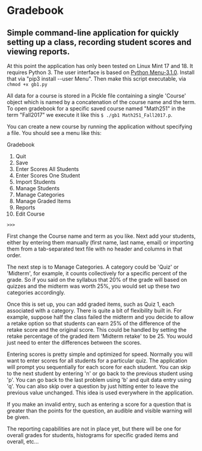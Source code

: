 # Gradebook
## Simple command-line application for quickly setting up a class, recording student scores and viewing reports.

At this point the application has only been tested on Linux Mint 17 and 18. It requires Python 3.
The user interface is based on [Python Menu-3.1.0](https://pypi.python.org/pypi/Menu/).  Install that via "pip3 install --user Menu".  Then make this script executable, via ```chmod +x gb1.py``` 

All data for a course is stored in a Pickle file containing a single 'Course' object which is named by a concatenation of the course name and the term.  To open gradebook for a specific saved course named "Math251" in the term "Fall2017" we execute it like this ```$ ./gb1 Math251_Fall2017.p```.  

You can create a new course by running the application without specifying a file.  You should see a menu like this:

Gradebook

1. Quit
2. Save
3. Enter Scores All Students
4. Enter Scores One Student
5. Import Students
6. Manage Students
7. Manage Categories
8. Manage Graded Items
9. Reports
10. Edit Course

```>>>``` 

First change the Course name and term as you like.  Next add your students, either by entering them manually (first name, last name, email) or importing them from a tab-separated text file with no header and columns in that order.

The next step is to Manage Categories. A category could be 'Quiz' or 'Midterm', for example, it counts collectively for a specific percent of the grade.  So if you said on the syllabus that 20% of the grade will based on quizzes and the midterm was worth 25%, you would set up these two categories accordingly.

Once this is set up, you can add graded items, such as Quiz 1, each associated with a category.  There is quite a bit of flexibility built in.  For example, suppose half the class failed the midterm and you decide to allow a retake option so that students can earn 25% of the difference of the retake score and the original score.  This could be handled by setting the retake percentage of the graded item 'Midterm retake' to be 25.  You would just need to enter the differences between the scores.

Entering scores is pretty simple and optimized for speed.  Normally you will want to enter scores for all students for a particular quiz.  The application will prompt you sequentially for each score for each student.  You can skip to the next student by entering 'n' or go back to the previous student using 'p'.  You can go back to the last problem using 'b' and quit data entry using 'q'.  You can also skip over a question by just hitting enter to leave the previous value unchanged.  This idea is used everywhere in the application.

If you make an invalid entry, such as entering a score for a question that is greater than the points for the question, an audible and visible warning will be given.

The reporting capabilities are not in place yet, but there will be one for overall grades for students, histograms for specific graded items and overall, etc...

